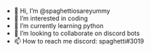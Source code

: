 - 👋 Hi, I’m @spaghettiosareyummy
- 👀 I’m interested in coding
- 🌱 I’m currently learning python
- 💞️ I’m looking to collaborate on discord bots
- 📫 How to reach me discord: spaghetti#3019

<!---
spaghettiosareyummy/spaghettiosareyummy is a ✨ special ✨ repository because its `README.md` (this file) appears on your GitHub profile.
You can click the Preview link to take a look at your changes.
--->
